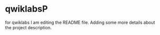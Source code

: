 # qwiklabsP
for qwiklabs
I am editing the README file. Adding some more details about the project description.
